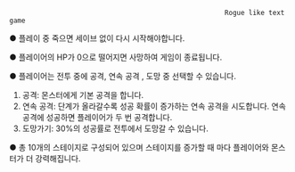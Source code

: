                                                           Rogue like text game

● 플레이 중 죽으면 세이브 없이 다시 시작해야합니다.

● 플레이어의 HP가 0으로 떨어지면 사망하여 게임이 종료됩니다.

● 플레이어는 전투 중에 공격, 연속 공격 , 도망 중 선택할 수 있습니다.
 1. 공격: 몬스터에게 기본 공격을 합니다.
 2. 연속 공격: 단계가 올라갈수록 성공 확률이 증가하는 연속 공격을 시도합니다.
             연속 공격에 성공하면 플레이어가 두 번 공격합니다.
 3. 도망가기: 30%의 성공률로 전투에서 도망갈 수 있습니다.
 
● 총 10개의 스테이지로 구성되어 있으며 스테이지를 증가할 때 마다 플레이어와 몬스터가 더 강력해집니다.


